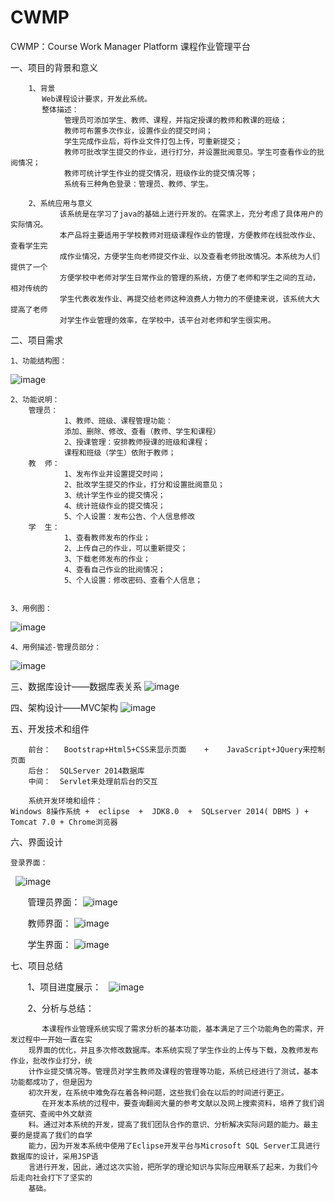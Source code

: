# CWMP
CWMP：Course Work Manager Platform   课程作业管理平台 

一、项目的背景和意义

        1、背景
           Web课程设计要求，开发此系统。
           整体描述：
                管理员可添加学生、教师、课程，并指定授课的教师和教课的班级；
                教师可布置多次作业，设置作业的提交时间；
                学生完成作业后，将作业文件打包上传，可重新提交；
                教师可批改学生提交的作业，进行打分，并设置批阅意见。学生可查看作业的批阅情况；
                教师可统计学生作业的提交情况，班级作业的提交情况等；
                系统有三种角色登录：管理员、教师、学生。
                
        2、系统应用与意义
               该系统是在学习了java的基础上进行开发的。在需求上，充分考虑了具体用户的实际情况。
               本产品将主要适用于学校教师对班级课程作业的管理，方便教师在线批改作业、查看学生完
               成作业情况，方便学生向老师提交作业、以及查看老师批改情况。本系统为人们提供了一个
               方便学校中老师对学生日常作业的管理的系统，方便了老师和学生之间的互动，相对传统的
               学生代表收发作业、再提交给老师这种浪费人力物力的不便捷来说，该系统大大提高了老师
               对学生作业管理的效率，在学校中，该平台对老师和学生很实用。
          
	  
 二、项目需求
 
 	1、功能结构图：        
   ![image](https://github.com/TouchDreamRen/CWMP/raw/master/screenshots/FunctionalStructure.png)
	
	2、功能说明：
        管理员：
                1、教师、班级、课程管理功能：
                添加、删除、修改、查看（教师、学生和课程）
                2、授课管理：安排教师授课的班级和课程；
                课程和班级（学生）依附于教师；
        教  师：
                1、发布作业并设置提交时间；
                2、批改学生提交的作业，打分和设置批阅意见；
                3、统计学生作业的提交情况；
                4、统计班级作业的提交情况；
                5、个人设置：发布公告、个人信息修改
        学  生：
                1、查看教师发布的作业；
                2、上传自己的作业，可以重新提交；
                3、下载老师发布的作业；
                4、查看自己作业的批阅情况；
                5、个人设置：修改密码、查看个人信息；


   	3、用例图：
   ![image](https://github.com/TouchDreamRen/CWMP/raw/master/screenshots/UseCase.png)
   
	4、用例描述-管理员部分：
   ![image](https://github.com/TouchDreamRen/CWMP/raw/master/screenshots/UseCaseDescription.png)
   
   
三、数据库设计——数据库表关系
        ![image](https://github.com/TouchDreamRen/CWMP/raw/master/screenshots/DataBase.png)


四、架构设计——MVC架构
	![image](https://github.com/TouchDreamRen/CWMP/raw/master/screenshots/Framework.png)


五、开发技术和组件
        
        前台：   Bootstrap+Html5+CSS来显示页面    +    JavaScript+JQuery来控制页面
        后台：  SQLServer 2014数据库
        中间：  Servlet来处理前后台的交互

        系统开发环境和组件： 
	Windows 8操作系统 +  eclipse  +  JDK8.0  +  SQLserver 2014( DBMS ) + Tomcat 7.0 + Chrome浏览器 


六、界面设计

   	登录界面：
   ![image](https://github.com/TouchDreamRen/CWMP/raw/master/screenshots/login.png)
        
        管理员界面：
   ![image](https://github.com/TouchDreamRen/CWMP/raw/master/screenshots/manager.png)    
        
        教师界面：
   ![image](https://github.com/TouchDreamRen/CWMP/raw/master/screenshots/teacher.png)    
        
        学生界面：
   ![image](https://github.com/TouchDreamRen/CWMP/raw/master/screenshots/student.png)    
        
	
七、项目总结
        
        1、项目进度展示：
   ![image](https://github.com/TouchDreamRen/CWMP/raw/master/screenshots/GanttChart.png) 
   
        2、分析与总结：
	
           本课程作业管理系统实现了需求分析的基本功能，基本满足了三个功能角色的需求，开发过程中一开始一直在实
        现界面的优化，并且多次修改数据库。本系统实现了学生作业的上传与下载，及教师发布作业，批改作业打分，统
        计作业提交情况等。管理员对学生教师及课程的管理等功能，系统已经进行了测试，基本功能都成功了，但是因为
        初次开发，在系统中难免存在着各种问题，这些我们会在以后的时间进行更正。
           在开发本系统的过程中，要查询翻阅大量的参考文献以及网上搜索资料，培养了我们调查研究、查阅中外文献资
        料。通过对本系统的开发，提高了我们团队合作的意识、分析解决实际问题的能力。最主要的是提高了我们的自学
        能力，因为开发本系统中使用了Eclipse开发平台与Microsoft SQL Server工具进行数据库的设计，采用JSP语
        言进行开发，因此，通过这次实验，把所学的理论知识与实际应用联系了起来，为我们今后走向社会打下了坚实的
        基础。


   
